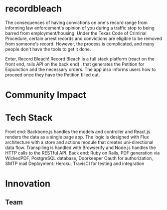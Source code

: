 # recordbleach

The consequences of having convictions on one's record range from informing law enforcement's opinion of you during a traffic stop to being barred from employment/housing. Under the Texas Code of Criminal Procedure, certain arrest records and convictions are eligible to be removed from someone's record. However, the process is complicated, and many people don't have the tools to get it done.

Enter, Record Bleach! Record Bleach is a full stack platform (react on the front end, rails API on the back end) , that generates the Petition for Expunction and the necessary orders. The app also informs users how to proceed once they have the Petition filled out.

# Community Impact

# Tech Stack
Front end: Backbone.js handles the models and controller and React.js renders the data as a single page app. The logic is designed with Flux architecture with a store and actions module that creates uni-directional data flow. Transpiling is handled with Browserify and Node.js handles the HTTP calls to the RESTful API. 
Back end: Ruby on Rails, PDF generation via WickedPDF, PostgreSQL database, Doorkeeper Oauth for authorization, SMTP mail 
Deployment: Heroku, TravisCI for testing and integration 

# Innovation

## Team

